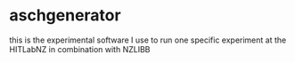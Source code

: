 aschgenerator
=============

this is the experimental software I use to run one specific experiment at the HITLabNZ in combination with NZLIBB
